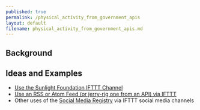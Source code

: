 ```yaml
---
published: true
permalink: /physical_activity_from_government_apis
layout: default
filename: physical_activity_from_government_apis.md
---
```



## Background


## Ideas and Examples 
* [Use the Sunlight Foundation IFTTT Channel](https://ifttt.com/sunlightfoundation)
* [Use an RSS or Atom Feed (or jerry-rig one from an API) via IFTTT](https://ifttt.com/feed)
* Other uses of the [Social Media Registry](http://registry.usa.gov) via IFTTT social media channels
